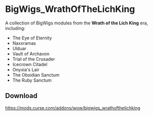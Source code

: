 # BigWigs_WrathOfTheLichKing
A collection of BigWigs modules from the **Wrath of the Lich King** era, including:

* The Eye of Eternity
* Naxxramas
* Ulduar
* Vault of Archavon
* Trial of the Crusader
* Icecrown Citadel
* Onyxia's Lair
* The Obsidian Sanctum
* The Ruby Sanctum

## Download
https://mods.curse.com/addons/wow/bigwigs_wrathofthelichking